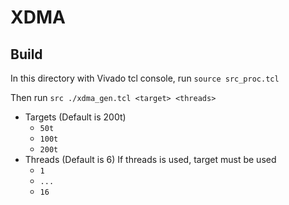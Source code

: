 # XDMA

## Build

In this directory with Vivado tcl console, run `source src_proc.tcl` 

Then run `src ./xdma_gen.tcl <target> <threads>` 
* Targets (Default is 200t)
  * `50t`
  * `100t`
  * `200t`
* Threads (Default is 6) If threads is used, target must be used
  * `1`
  * `...`
  * `16`